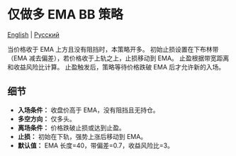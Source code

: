 # 仅做多 EMA BB 策略
[English](README.md) | [Русский](README_ru.md)

当价格收于 EMA 上方且没有阻挡时，本策略开多。
初始止损设置在下布林带（EMA 减去偏差），若价格收于上轨之上，止损移动到 EMA。
止盈根据带宽距离和收益风险比计算。
止盈触发后，策略等待价格跌破 EMA 后才允许新的入场。

## 细节
- **入场条件：** 收盘价高于 EMA，没有阻挡且无持仓。
- **多空方向：** 仅多头。
- **离场条件：** 价格跌破止损或达到止盈。
- **止损：** 初始在下轨，强势上涨后移动到 EMA。
- **默认值：** EMA 长度=40，带偏差=0.7，收益风险比=3。
